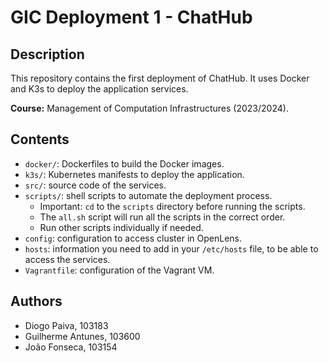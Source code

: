 # GIC Deployment 1 - ChatHub

## Description

This repository contains the first deployment of ChatHub. It uses Docker and K3s to deploy the application services.

**Course:** Management of Computation Infrastructures (2023/2024).

## Contents

- `docker/`: Dockerfiles to build the Docker images.
- `k3s/`: Kubernetes manifests to deploy the application.
- `src/`: source code of the services.
- `scripts/`: shell scripts to automate the deployment process.
    - Important: `cd` to the `scripts` directory before running the scripts.
    - The `all.sh` script will run all the scripts in the correct order.
    - Run other scripts individually if needed.
- `config`: configuration to access cluster in OpenLens.
- `hosts`: information you need to add in your `/etc/hosts` file, to be able to access the services.
- `Vagrantfile`: configuration of the Vagrant VM.

## Authors

- Diogo Paiva, 103183
- Guilherme Antunes, 103600
- João Fonseca, 103154
